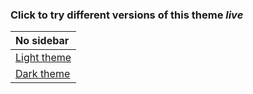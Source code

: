 ### Click to try different versions of this theme _live_

| No sidebar                |
|:------------------------- |
| [Light theme](light.html) |
| [Dark theme](dark.html)   |



